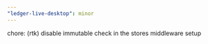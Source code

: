 ```yaml
---
"ledger-live-desktop": minor
---
```


chore: (rtk) disable immutable check in the stores middleware setup

